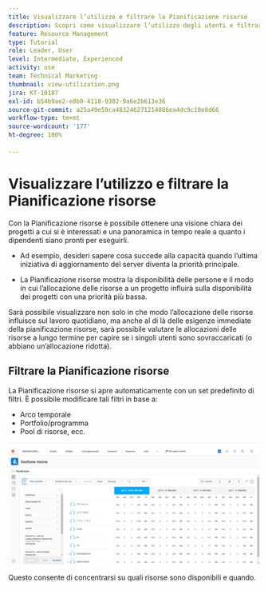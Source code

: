 ```yaml
---
title: Visualizzare l’utilizzo e filtrare la Pianificazione risorse
description: Scopri come visualizzare l’utilizzo degli utenti e filtrare la Pianificazione risorse.
feature: Resource Management
type: Tutorial
role: Leader, User
level: Intermediate, Experienced
activity: use
team: Technical Marketing
thumbnail: view-utilization.png
jira: KT-10187
exl-id: b54b9ae2-e0b0-4118-9302-9a6e2b613e36
source-git-commit: a25a49e59ca483246271214886ea4dc9c10e8d66
workflow-type: tm+mt
source-wordcount: '177'
ht-degree: 100%

---
```


# Visualizzare l’utilizzo e filtrare la Pianificazione risorse

Con la Pianificazione risorse è possibile ottenere una visione chiara dei progetti a cui si è interessati e una panoramica in tempo reale a quanto i dipendenti siano pronti per eseguirli.

* Ad esempio, desideri sapere cosa succede alla capacità quando l’ultima iniziativa di aggiornamento del server diventa la priorità principale.

* La Pianificazione risorse mostra la disponibilità delle persone e il modo in cui l’allocazione delle risorse a un progetto influirà sulla disponibilità dei progetti con una priorità più bassa.


Sarà possibile visualizzare non solo in che modo l’allocazione delle risorse influisce sul lavoro quotidiano, ma anche al di là delle esigenze immediate della pianificazione risorse, sarà possibile valutare le allocazioni delle risorse a lungo termine per capire se i singoli utenti sono sovraccaricati (o abbiano un’allocazione ridotta).

## Filtrare la Pianificazione risorse

La Pianificazione risorse si apre automaticamente con un set predefinito di filtri. È possibile modificare tali filtri in base a:

* Arco temporale
* Portfolio/programma
* Pool di risorse, ecc.

![filtro di Pianificazione risorse](assets/TRP01.png)

Questo consente di concentrarsi su quali risorse sono disponibili e quando.
